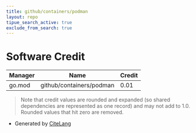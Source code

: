 ```yaml
---
title: github/containers/podman
layout: repo
tipue_search_active: true
exclude_from_search: true
---
```

# Software Credit

|Manager|Name|Credit|
|-------|----|------|
|go.mod|github/containers/podman|0.01|


> Note that credit values are rounded and expanded (so shared dependencies are represented as one record) and may not add to 1.0. Rounded values that hit zero are removed.


- Generated by [CiteLang](https://github.com/vsoch/citelang)
